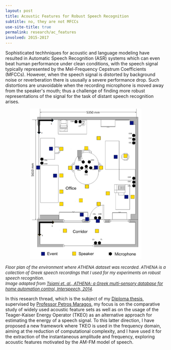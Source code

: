```yaml
---
layout: post
title: Acoustic Features for Robust Speech Recognition
subtitle: no, they are not MFCCs
use-site-title: true
permalink: research/ac_features
involved: 2015-2017
---
```


Sophisticated techhniques for acoustic and language modeling have resulted in Automatic Speech Recognition (ASR) systems which can even beat human performance under clean conditions, with the speech signal typically represented by the Mel-Frequency Cepstrum Coefficients (MFCCs). However, when the speech signal is distorted by background noise or reverberation there is ususally a severe performance drop. Such distortions are unavoidable when the recording microphone is moved away from the speaker's mouth; thus a challenge of finding more robust representations of the signal for the task of distant speech recognition arises.

<p align="center">
  <img src="/img/athena_db.png" width="350">  
</p>
<em><font size="-1">
Floor plan of the environment where ATHENA dataset was recorded. ATHENA is a collection of Greek speech recordings that I used for my experiments on robust speech recognition.  <br>
Image adapted from <a href="http://dx.doi.org/10.21437/Interspeech.2014-382">Tsiami et. al., ATHENA: a Greek multi-sensory database for home automation control, Interspeech, 2014</a>.
</font></em>

In this research thread, which is the subject of my [Diploma thesis](https://nikosfl.github.io/work/thesis/Diploma_Thesis_NF_NTUA.pdf), supervised by [Professor Petros Maragos](http://cvsp.cs.ntua.gr/maragos/index.shtm), my focus is on the comparative study of widely used acoustic feature sets as well as on the usage of the Teager-Kaiser Energy Operator (TKEO) as an alternative approach for estimating the energy of a speech signal. To this latter direction, I have proposed a new framework where TKEO is used in the frequency domain, aiming at the reduction of computational complexity, and I have used it for the extraction of the instantaneous amplitude and frequency, exploring acoustic features motivated by the AM-FM model of speech.

<!-- last updated: 2021-11-08 -->
